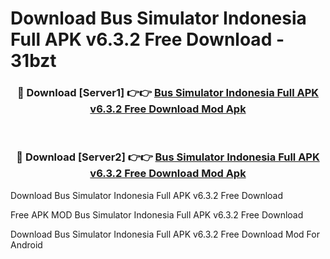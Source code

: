 # Download Bus Simulator Indonesia Full APK v6.3.2 Free Download - 31bzt



<div align="center">
<h3>🔴 Download [Server1] 👉👉 <a href="https://momento.my/?title=Bus_Simulator_Indonesia_Full_APK_v6.3.2_Free_Download">Bus Simulator Indonesia Full APK v6.3.2 Free Download Mod Apk</a></h3><br>

<h3>🔴 Download [Server2] 👉👉 <a href="https://momento.my/?title=Bus_Simulator_Indonesia_Full_APK_v6.3.2_Free_Download">Bus Simulator Indonesia Full APK v6.3.2 Free Download Mod Apk</a></h3>
</div>



Download Bus Simulator Indonesia Full APK v6.3.2 Free Download 

Free APK MOD Bus Simulator Indonesia Full APK v6.3.2 Free Download 

Download Bus Simulator Indonesia Full APK v6.3.2 Free Download Mod For Android
